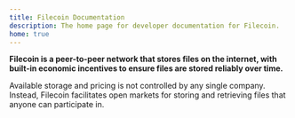 ```yaml
---
title: Filecoin Documentation
description: The home page for developer documentation for Filecoin.
home: true
---
```

**Filecoin is a peer-to-peer network that stores files on the internet, with built-in economic incentives to ensure files are stored reliably over time.**

Available storage and pricing is not controlled by any single company. Instead, Filecoin facilitates open markets for storing and retrieving files that anyone can participate in.

